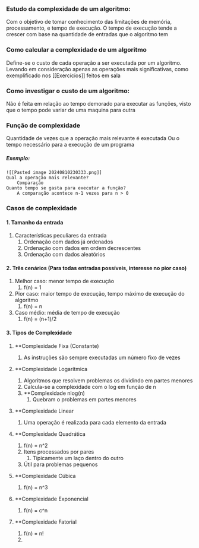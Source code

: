 ### Estudo da complexidade de um algoritmo:
Com o objetivo de tomar conhecimento das limitações de memória, processamento, e tempo de execução. O tempo de execução tende a crescer com base na quantidade de entradas que o algoritmo tem

### Como calcular a complexidade de um algoritmo
Define-se o custo de cada operação a ser executada por um algoritmo. 
	Levando em consideração apenas as operações mais significativas, como exemplificado nos [[Exercícios]] feitos em sala

### Como investigar o custo de um algoritmo:
Não é feita em relação ao tempo demorado para executar as funções, visto que o tempo pode variar de uma maquina para outra
	
### Função de complexidade
Quantidade de vezes que a operação mais relevante é executada
	Ou o tempo necessário para a execução de um programa
##### Exemplo:
	![[Pasted image 20240810230333.png]]
	Qual a operação mais relevante?
		Comparação
	Quanto tempo se gasta para executar a função?
		A comparação acontece n-1 vezes para n > 0

### Casos de complexidade
#### 1. Tamanho da entrada
1. Características peculiares da entrada
	1. Ordenação com dados já ordenados
	1. Ordenação com dados em ordem decrescentes
	1. Ordenação com dados aleatórios 
		
#### 2. Três cenários (Para todas entradas possíveis, interesse no pior caso)
1. Melhor caso: menor tempo de execução
	1. f(n) = 1
2. Pior caso: maior tempo de execução, tempo máximo de execução do algoritmo
	1. f(n) = n
3. Caso médio: média de tempo de execução
	1. f(n) = (n+1)/2	
#### 3. Tipos de Complexidade
1. **Complexidade Fixa (Constante)
	1. As instruções são sempre executadas um número fixo de vezes
	
4. **Complexidade Logarítmica 
	1. Algoritmos que resolvem problemas os dividindo em partes menores
	1. Calcula-se a complexidade com o log em função de n
	1. **Complexidade nlog(n)
		1. Quebram o problemas em partes menores
		
5. **Complexidade Linear
	1. Uma operação é realizada para cada elemento da entrada
	
6. **Complexidade Quadrática
	1. f(n) = n^2
	1. Itens processados por pares
		1. Tipicamente um laço dentro do outro
	1. Útil para problemas pequenos
	
7. **Complexidade Cúbica
	1. f(n) = n^3
8. **Complexidade Exponencial
	1. f(n) = c^n
9. **Complexidade Fatorial
	1. f(n) = n!
	2. 